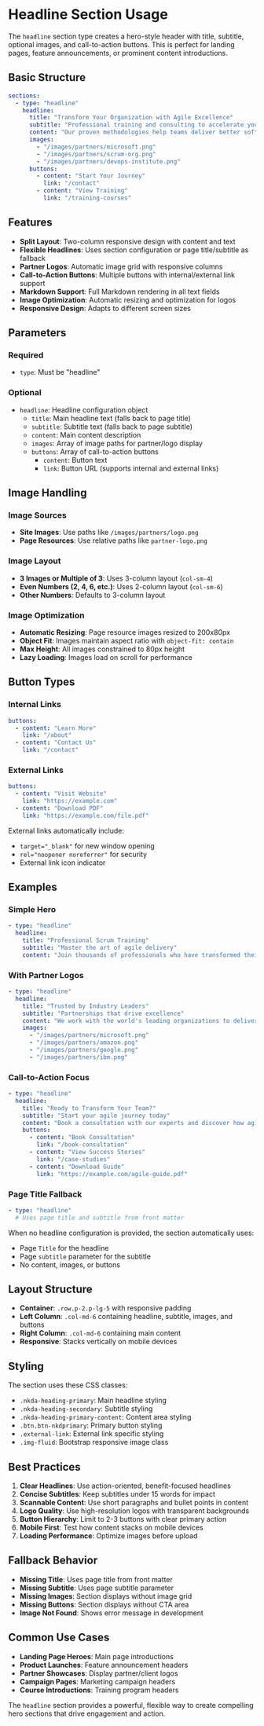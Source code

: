 # Headline Section Usage

The `headline` section type creates a hero-style header with title, subtitle, optional images, and call-to-action buttons. This is perfect for landing pages, feature announcements, or prominent content introductions.

## Basic Structure

```yaml
sections:
  - type: "headline"
    headline:
      title: "Transform Your Organization with Agile Excellence"
      subtitle: "Professional training and consulting to accelerate your digital transformation"
      content: "Our proven methodologies help teams deliver better software faster while building high-performing, collaborative cultures that drive sustainable business results."
      images:
        - "/images/partners/microsoft.png"
        - "/images/partners/scrum-org.png"
        - "/images/partners/devops-institute.png"
      buttons:
        - content: "Start Your Journey"
          link: "/contact"
        - content: "View Training"
          link: "/training-courses"
```

## Features

- **Split Layout**: Two-column responsive design with content and text
- **Flexible Headlines**: Uses section configuration or page title/subtitle as fallback
- **Partner Logos**: Automatic image grid with responsive columns
- **Call-to-Action Buttons**: Multiple buttons with internal/external link support
- **Markdown Support**: Full Markdown rendering in all text fields
- **Image Optimization**: Automatic resizing and optimization for logos
- **Responsive Design**: Adapts to different screen sizes

## Parameters

### Required

- `type`: Must be "headline"

### Optional

- `headline`: Headline configuration object
  - `title`: Main headline text (falls back to page title)
  - `subtitle`: Subtitle text (falls back to page subtitle)
  - `content`: Main content description
  - `images`: Array of image paths for partner/logo display
  - `buttons`: Array of call-to-action buttons
    - `content`: Button text
    - `link`: Button URL (supports internal and external links)

## Image Handling

### Image Sources

- **Site Images**: Use paths like `/images/partners/logo.png`
- **Page Resources**: Use relative paths like `partner-logo.png`

### Image Layout

- **3 Images or Multiple of 3**: Uses 3-column layout (`col-sm-4`)
- **Even Numbers (2, 4, 6, etc.)**: Uses 2-column layout (`col-sm-6`)
- **Other Numbers**: Defaults to 3-column layout

### Image Optimization

- **Automatic Resizing**: Page resource images resized to 200x80px
- **Object Fit**: Images maintain aspect ratio with `object-fit: contain`
- **Max Height**: All images constrained to 80px height
- **Lazy Loading**: Images load on scroll for performance

## Button Types

### Internal Links

```yaml
buttons:
  - content: "Learn More"
    link: "/about"
  - content: "Contact Us"
    link: "/contact"
```

### External Links

```yaml
buttons:
  - content: "Visit Website"
    link: "https://example.com"
  - content: "Download PDF"
    link: "https://example.com/file.pdf"
```

External links automatically include:

- `target="_blank"` for new window opening
- `rel="noopener noreferrer"` for security
- External link icon indicator

## Examples

### Simple Hero

```yaml
- type: "headline"
  headline:
    title: "Professional Scrum Training"
    subtitle: "Master the art of agile delivery"
    content: "Join thousands of professionals who have transformed their careers through our comprehensive Scrum training programs."
```

### With Partner Logos

```yaml
- type: "headline"
  headline:
    title: "Trusted by Industry Leaders"
    subtitle: "Partnerships that drive excellence"
    content: "We work with the world's leading organizations to deliver transformational results."
    images:
      - "/images/partners/microsoft.png"
      - "/images/partners/amazon.png"
      - "/images/partners/google.png"
      - "/images/partners/ibm.png"
```

### Call-to-Action Focus

```yaml
- type: "headline"
  headline:
    title: "Ready to Transform Your Team?"
    subtitle: "Start your agile journey today"
    content: "Book a consultation with our experts and discover how agile practices can revolutionize your delivery capabilities."
    buttons:
      - content: "Book Consultation"
        link: "/book-consultation"
      - content: "View Success Stories"
        link: "/case-studies"
      - content: "Download Guide"
        link: "https://example.com/agile-guide.pdf"
```

### Page Title Fallback

```yaml
- type: "headline"
  # Uses page title and subtitle from front matter
```

When no headline configuration is provided, the section automatically uses:

- Page `Title` for the headline
- Page `subtitle` parameter for the subtitle
- No content, images, or buttons

## Layout Structure

- **Container**: `.row.p-2.p-lg-5` with responsive padding
- **Left Column**: `.col-md-6` containing headline, subtitle, images, and buttons
- **Right Column**: `.col-md-6` containing main content
- **Responsive**: Stacks vertically on mobile devices

## Styling

The section uses these CSS classes:

- `.nkda-heading-primary`: Main headline styling
- `.nkda-heading-secondary`: Subtitle styling
- `.nkda-heading-primary-content`: Content area styling
- `.btn.btn-nkdprimary`: Primary button styling
- `.external-link`: External link specific styling
- `.img-fluid`: Bootstrap responsive image class

## Best Practices

1. **Clear Headlines**: Use action-oriented, benefit-focused headlines
2. **Concise Subtitles**: Keep subtitles under 15 words for impact
3. **Scannable Content**: Use short paragraphs and bullet points in content
4. **Logo Quality**: Use high-resolution logos with transparent backgrounds
5. **Button Hierarchy**: Limit to 2-3 buttons with clear primary action
6. **Mobile First**: Test how content stacks on mobile devices
7. **Loading Performance**: Optimize images before upload

## Fallback Behavior

- **Missing Title**: Uses page title from front matter
- **Missing Subtitle**: Uses page subtitle parameter
- **Missing Images**: Section displays without image grid
- **Missing Buttons**: Section displays without CTA area
- **Image Not Found**: Shows error message in development

## Common Use Cases

- **Landing Page Heroes**: Main page introductions
- **Product Launches**: Feature announcement headers
- **Partner Showcases**: Display partner/client logos
- **Campaign Pages**: Marketing campaign headers
- **Course Introductions**: Training program headers

The `headline` section provides a powerful, flexible way to create compelling hero sections that drive engagement and action.
